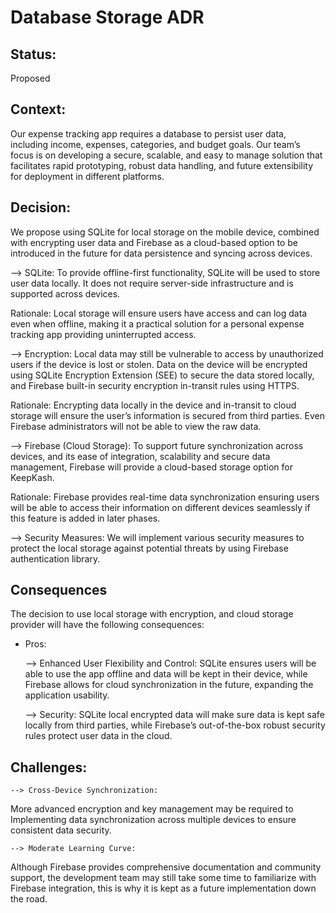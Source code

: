 # Database Storage ADR

## Status: 
Proposed 

 
## Context: 
Our expense tracking app requires a database to persist user data, including income, expenses, categories, and budget goals. Our team’s focus is on developing a secure, scalable, and easy to manage solution that facilitates rapid prototyping, robust data handling, and future extensibility for deployment in different platforms.  
 

## Decision: 
We propose using SQLite for local storage on the mobile device, combined with encrypting user data and Firebase as a cloud-based option to be introduced in the future for data persistence and syncing across devices.  

 

--> SQLite: 
To provide offline-first functionality, SQLite will be used to store user data locally. It does not require server-side infrastructure and is supported across devices.  
     

 Rationale: 
Local storage will ensure users have access and can log data even when offline, making it a practical solution for a personal expense tracking app providing uninterrupted access.  

 

--> Encryption: 
Local data may still be vulnerable to access by unauthorized users if the device is lost or stolen. Data on the device will be encrypted using SQLite Encryption Extension (SEE) to secure the data stored locally, and Firebase built-in security encryption in-transit rules using HTTPS. 
     


Rationale: 
Encrypting data locally in the device and in-transit to cloud storage will ensure the user’s information is secured from third parties. Even Firebase administrators will not be able to view the raw data.  

  

--> Firebase (Cloud Storage): 
To support future synchronization across devices, and its ease of integration, scalability and secure data management, Firebase will provide a cloud-based storage option for KeepKash.  

 

 Rationale: 
Firebase provides real-time data synchronization ensuring users will 	be able to access their information on different devices seamlessly if this feature is 	added in later phases.  

 
--> Security Measures: 
We will implement various security measures to protect the local storage against potential threats by using Firebase authentication library.  

 	 

 

## Consequences 

The decision to use local storage with encryption, and cloud storage provider will have the following consequences: 

 

* Pros: 

    --> Enhanced User Flexibility and Control: 
SQLite ensures users will be able to use the app offline and data will be kept in their device, while Firebase allows for cloud synchronization in the future, expanding the application usability.  

    --> Security: SQLite local encrypted data will make sure data is kept safe locally from third parties, while Firebase’s out-of-the-box robust security rules protect user data in the cloud.  

 

 

## Challenges: 

    --> Cross-Device Synchronization: 
More advanced encryption and key management may be required to Implementing data synchronization across multiple devices to ensure consistent data security. 

    --> Moderate Learning Curve: 
Although Firebase provides comprehensive documentation and community support, the development team may still take some time to familiarize with Firebase integration, this is why it is kept as a future implementation down the road.  